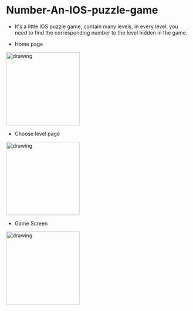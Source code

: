 # Number-An-IOS-puzzle-game

- It's a little IOS puzzle game, contain many levels, in every level, you need to find the corresponding number to the level hidden in the game.

- Home page
<img src="https://i.imgur.com/C8W8ReK.png" alt="drawing" style="width:200px;"/>

- Choose level page
<img src="https://i.imgur.com/YN3OmnX.png" alt="drawing" style="width:200px;"/>

- Game Screen
<img src="https://i.imgur.com/EssJtuK.png" alt="drawing" style="width:200px;"/>
